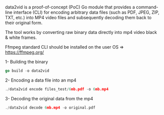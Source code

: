 data2vid is a proof-of-concept (PoC) Go module that provides a command-line interface (CLI) for encoding arbitrary data files (such as PDF, JPEG, ZIP, TXT, etc.) into MP4 video files and subsequently decoding them back to their original form.  

The tool works by converting raw binary data directly into mp4 video black & white frames.  



Ffmpeg standard CLI should be installed on the user OS => https://ffmpeg.org/  

1- Building the binary  

```go
go build -o data2vid
```

2- Encoding a data file into an mp4  

```go
./data2vid encode files_test/6mb.pdf -o 6mb.mp4
```

3- Decoding the original data from the mp4  
```go
./data2vid decode 6mb.mp4 -o original.pdf
```
